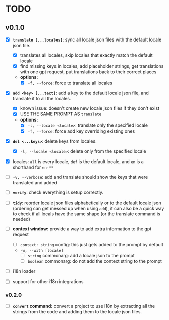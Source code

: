 # TODO

## v0.1.0

- [x] **`translate [...locales]`**: sync all locale json files with the default locale json file.
  - [x] translates all locales, skip locales that exactly match the default locale
  - [x] find missing keys in locales, add placeholder strings, get translations with one gpt request, put translations back to their correct places
  - **options:**
    - [x] `-f, --force`: force to translate all locales

- [x] **`add <key> [...text]`**: add a key to the default locale json file, and translate it to all the locales.
  - [x] known issue: doesn't create new locale json files if they don't exist
  - [x] USE THE SAME PROMPT AS `translate`
  - **options:**
    - [x] `-l, --locale <locale>`: translate only the specified locale
    - [x] `-f, --force`: force add key overriding existing ones

- [x] **`del <...keys>`**: delete keys from locales.
  - [x] `-l, --locale <locale>`: delete only from the specified locale

- [x] locales: `all` is every locale, `def` is the default locale, and `en` is a shorthand for `en-**`

- [ ] `-v, --verbose`: add and translate should show the keys that were translated and added

- [ ] **`verify`**: check everything is setup correctly.

- [ ] **`tidy`**: reorder locale json files alphabetically or to the default locale json (ordering can get messed up when using `add`), it can also be a quick way to check if all locals have the same shape (or the translate command is needed)

- [ ] **context window:** provide a way to add extra information to the gpt request
  - [ ] `context: string` config: this just gets added to the prompt by default
  - `-w, --with [locale]`
    - [ ] `string` commonarg: add a locale json to the prompt
    - [ ] `boolean` commonarg: do not add the context string to the prompt

- [ ] i18n loader
- [ ] support for other i18n integrations

### v0.2.0

- [ ] **`convert` command:** convert a project to use i18n by extracting all the strings from the code and adding them to the locale json files.
